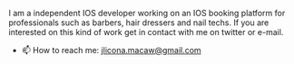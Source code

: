 I am a independent IOS developer working on an IOS booking platform for professionals such as barbers, hair dressers and nail techs. 
If you are interested on this kind of work get in contact with me on twitter or e-mail.
- 📫 How to reach me: jlicona.macaw@gmail.com





<!---
jeffala/jeffala is a ✨ special ✨ repository because its `README.md` (this file) appears on your GitHub profile.
You can click the Preview link to take a look at your changes.
--->
